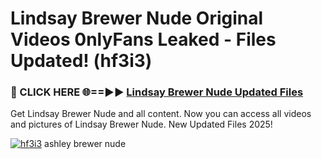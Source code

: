 # Lindsay Brewer Nude Original Videos 0nlyFans Leaked - Files Updated! (hf3i3)

<h3>🔴 CLICK HERE 🌐==►► <a href="https://tinyurl.com/52m3yx9h" rel="nofollow">Lindsay Brewer Nude Updated Files</a></h3>

Get Lindsay Brewer Nude and all content. Now you can access all videos and pictures of Lindsay Brewer Nude. New Updated Files 2025!

[![hf3i3](https://i.imgur.com/TnHtlc8.gif)](https://tinyurl.com/52m3yx9h)
ashley brewer nude